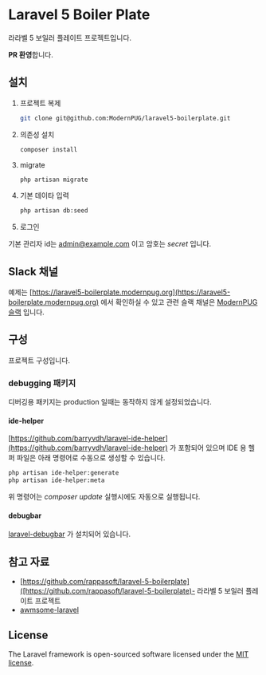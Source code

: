 # Laravel 5 Boiler Plate

라라벨 5 보일러 플레이트 프로젝트입니다. 

**PR 환영**합니다.



## 설치

1. 프로젝트 복제
    ```sh
   git clone git@github.com:ModernPUG/laravel5-boilerplate.git
   ```
2. 의존성 설치
    ```sh
   composer install
   ```
3. migrate
    ```sh
   php artisan migrate
   ```
4. 기본 데이타 입력
    ```sh
   php artisan db:seed
   ```
5. 로그인



기본 관리자 id는 admin@example.com 이고 암호는 *secret* 입니다.



## Slack 채널

예제는 [https://laravel5-boilerplate.modernpug.org](https://laravel5-boilerplate.modernpug.org) 에서 확인하실 수 있고 관련 슬랙 채널은 [ModernPUG 슬랙](https://modernpug.slack.com/archives/laravel-boiler-plate) 입니다.



## 구성

프로젝트 구성입니다.

### debugging 패키지

디버깅용 패키지는 production 일때는 동작하지 않게 설정되었습니다.

#### ide-helper

[https://github.com/barryvdh/laravel-ide-helper](https://github.com/barryvdh/laravel-ide-helper) 가 포함되어 있으며 IDE 용 헬퍼 파일은 아래 명령어로 수동으로 생성할 수 있습니다.

```sh
php artisan ide-helper:generate
php artisan ide-helper:meta
```

위 명령어는 *composer update* 실행시에도 자동으로 실행됩니다.

#### debugbar

[laravel-debugbar](https://github.com/barryvdh/laravel-debugbar) 가 설치되어 있습니다.



## 참고 자료

- [https://github.com/rappasoft/laravel-5-boilerplate]([https://github.com/rappasoft/laravel-5-boilerplate)- 라라벨 5 보일러 플레이트 프로젝트
- [awmsome-laravel](https://github.com/chiraggude/awesome-laravel) 

## License

The Laravel framework is open-sourced software licensed under the [MIT license](http://opensource.org/licenses/MIT).
